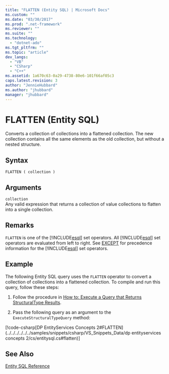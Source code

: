 ```yaml
---
title: "FLATTEN (Entity SQL) | Microsoft Docs"
ms.custom: ""
ms.date: "03/30/2017"
ms.prod: ".net-framework"
ms.reviewer: ""
ms.suite: ""
ms.technology: 
  - "dotnet-ado"
ms.tgt_pltfrm: ""
ms.topic: "article"
dev_langs: 
  - "VB"
  - "CSharp"
  - "C++"
ms.assetid: 1a670c63-0a29-4738-80e6-101f66af05c3
caps.latest.revision: 3
author: "JennieHubbard"
ms.author: "jhubbard"
manager: "jhubbard"
---
```

# FLATTEN (Entity SQL)
Converts a collection of collections into a flattened collection. The new collection contains all the same elements as the old collection, but without a nested structure.  
  
## Syntax  
  
```  
FLATTEN ( collection )  
```  
  
## Arguments  
 `collection`  
 Any valid expression that returns a collection of value collections to flatten into a single collection.  
  
## Remarks  
 `FLATTEN` is one of the [!INCLUDE[esql](../../../../../../includes/esql-md.md)] set operators. All [!INCLUDE[esql](../../../../../../includes/esql-md.md)] set operators are evaluated from left to right. See [EXCEPT](../../../../../../docs/framework/data/adonet/ef/language-reference/except-entity-sql.md) for precedence information for the [!INCLUDE[esql](../../../../../../includes/esql-md.md)] set operators.  
  
## Example  
 The following Entity SQL query uses the `FLATTEN` operator to convert a collection of collections into a flattened collection. To compile and run this query, follow these steps:  
  
1.  Follow the procedure in [How to: Execute a Query that Returns StructuralType Results](../../../../../../docs/framework/data/adonet/ef/how-to-execute-a-query-that-returns-structuraltype-results.md).  
  
2.  Pass the following query as an argument to the `ExecuteStructuralTypeQuery` method:  
  
 [!code-csharp[DP EntityServices Concepts 2#FLATTEN](../../../../../../samples/snippets/csharp/VS_Snippets_Data/dp entityservices concepts 2/cs/entitysql.cs#flatten)]  
  
## See Also  
 [Entity SQL Reference](../../../../../../docs/framework/data/adonet/ef/language-reference/entity-sql-reference.md)
